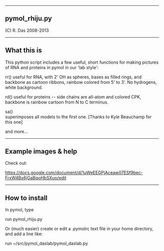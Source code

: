 -----------------------
 pymol_rhiju.py
-----------------------
(C) R. Das 2008-2013

------------
What this is
------------

This python script includes a few useful, short functions for making pictures of RNA and proteins in pymol in our 'lab style':

rr()
 useful for RNA, with 2' OH as spheres, bases as filled rings, and backbone as cartoon ribbons, rainbow colored from 5' to 3'. No hydrogens, white background. 

rd()
 useful for proteins -- side chains are all-atom and colored CPK, backbone is rainbow cartoon from N to C terminus.

sa()   
 superimposes all models to the first one. [Thanks to Kyle Beauchamp for this one]

and more...

--------------
Example images & help
--------------
Check out: 

https://docs.google.com/document/d/1uWeEEGPjAceaw07ESf9bec-FrxW4Bx6jGaBqoHbSXuo/edit


--------------
How to install
--------------

In pymol, type 

 run pymol_rhiju.py

Or (much easier) create or edit a .pymolrc text file in your home directory, and add a line like:

 run ~/src/pymol_daslab/pymol_daslab.py


